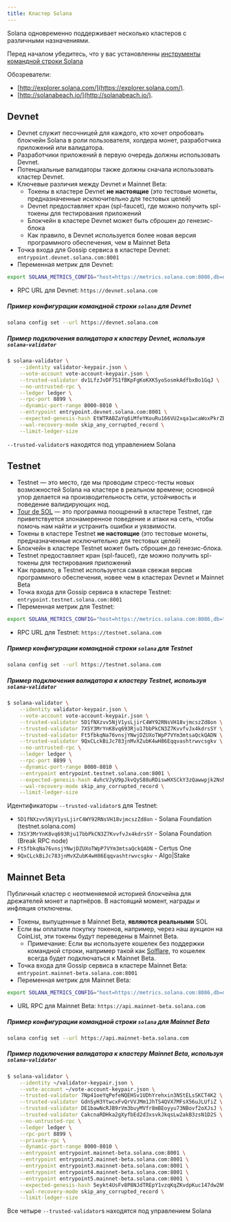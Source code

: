 ```yaml
---
title: Кластер Solana
---
```


Solana одновременно поддерживает несколько кластеров с различными назначениями.

Перед началом убедитесь, что у вас установленны [инструменты командной строки Solana](cli/install-solana-cli-tools.md)

Обозреватели:

- [http://explorer.solana.com/](https://explorer.solana.com/).
- [http://solanabeach.io/](http://solanabeach.io/).

## Devnet

- Devnet служит песочницей для каждого, кто хочет опробовать блокчейн Solana в роли пользователя, холдера монет, разработчика приложений или валидатора.
- Разработчики приложений в первую очередь должны использовать Devnet.
- Потенциальные валидаторы также должны сначала использовать кластер Devnet.
- Ключевые различия между Devnet и Mainnet Beta:
  - Токены в кластере Devnet **не настоящие** (это тестовые монеты, предназначенные исключительно для тестовых целей)
  - Devnet предоставляет кран (spl-faucet), где можно получить spl-токены для тестирования приложений
  - Блокчейн в кластере Devnet может быть сброшен до генезис-блока
  - Как правило, в Devnet используется более новая версия программного обеспечения, чем в Mainnet Beta
- Точка входа для Gossip сервиса в кластере Devnet: `entrypoint.devnet.solana.com:8001`
- Переменная метрик для Devnet:

```bash
export SOLANA_METRICS_CONFIG="host=https://metrics.solana.com:8086,db=devnet,u=scratch_writer,p=topsecret"
```

- RPC URL для Devnet: `https://devnet.solana.com`

##### Пример конфигурации командной строки `solana` для Devnet

```bash
solana config set --url https://devnet.solana.com
```

##### Пример подключения валидатора к кластеру Devnet, используя `solana-validator`

```bash
$ solana-validator \
    --identity validator-keypair.json \
    --vote-account vote-account-keypair.json \
    --trusted-validator dv1LfzJvDF7S1fBKpFgKoKXK5yoSosmkAdfbxBo1GqJ \
    --no-untrusted-rpc \
    --ledger ledger \
    --rpc-port 8899 \
    --dynamic-port-range 8000-8010 \
    --entrypoint entrypoint.devnet.solana.com:8001 \
    --expected-genesis-hash EtWTRABZaYq6iMfeYKouRu166VU2xqa1wcaWoxPkrZBG \
    --wal-recovery-mode skip_any_corrupted_record \
    --limit-ledger-size
```

`--trusted-validator`s находятся под управлением Solana

## Testnet

- Testnet — это место, где мы проводим стресс-тесты новых возможностей Solana на кластере в реальном времени; основной упор делается на производительность сети, устойчивость и поведение валидирующих нод.
- [Tour de SOL](tour-de-sol.md) — это программа поощрений в кластере Testnet, где приветствуется злонамеренное поведение и атаки на сеть, чтобы помочь нам найти и устранить ошибки и уязвимости.
- Токены в кластере Testnet **не настоящие** (это тестовые монеты, предназначенные исключительно для тестовых целей)
- Блокчейн в кластере Testnet может быть сброшен до генезис-блока.
- Testnet предоставляет кран (spl-faucet), где можно получить spl-токены для тестирования приложений
- Как правило, в Testnet используется самая свежая версия программного обеспечения, новее чем в кластерах Devnet и Mainnet Beta
- Точка входа для Gossip сервиса в кластере Testnet: `entrypoint.testnet.solana.com:8001`
- Переменная метрик для Testnet:

```bash
export SOLANA_METRICS_CONFIG="host=https://metrics.solana.com:8086,db=tds,u=testnet_write,p=c4fa841aa918bf8274e3e2a44d77568d9861b3ea"
```

- RPC URL для Testnet: `https://testnet.solana.com`

##### Пример конфигурации командной строки `solana` для Testnet

```bash
solana config set --url https://testnet.solana.com
```

##### Пример подключения валидатора к кластеру Testnet, используя `solana-validator`

```bash
$ solana-validator \
    --identity validator-keypair.json \
    --vote-account vote-account-keypair.json \
    --trusted-validator 5D1fNXzvv5NjV1ysLjirC4WY92RNsVH18vjmcszZd8on \
    --trusted-validator 7XSY3MrYnK8vq693Rju17bbPkCN3Z7KvvfvJx4kdrsSY \
    --trusted-validator Ft5fbkqNa76vnsjYNwjDZUXoTWpP7VYm3mtsaQckQADN \
    --trusted-validator 9QxCLckBiJc783jnMvXZubK4wH86Eqqvashtrwvcsgkv \
    --no-untrusted-rpc \
    --ledger ledger \
    --rpc-port 8899 \
    --dynamic-port-range 8000-8010 \
    --entrypoint entrypoint.testnet.solana.com:8001 \
    --expected-genesis-hash 4uhcVJyU9pJkvQyS88uRDiswHXSCkY3zQawwpjk2NsNY \
    --wal-recovery-mode skip_any_corrupted_record \
    --limit-ledger-size
```

Идентификаторы `--trusted-validator`s для Testnet:

- `5D1fNXzvv5NjV1ysLjirC4WY92RNsVH18vjmcszZd8on` - Solana Foundation (testnet.solana.com)
- `7XSY3MrYnK8vq693Rju17bbPkCN3Z7KvvfvJx4kdrsSY` - Solana Foundation (Break RPC node)
- `Ft5fbkqNa76vnsjYNwjDZUXoTWpP7VYm3mtsaQckQADN` - Certus One
- `9QxCLckBiJc783jnMvXZubK4wH86Eqqvashtrwvcsgkv` - Algo|Stake

## Mainnet Beta

Публичный кластер с неотменяемой историей блокчейна для дрежателей монет и партнёров. В настоящий момент, награды и инфляция отключены.

- Токены, выпущенные в Mainnet Beta, **являются реальными** SOL
- Если вы оплатили покупку токенов, например, через наш аукцион на CoinList, эти токены будут переведены в Mainnet Beta.
  - Примечание: Если вы используете кошелек без поддержки командной строки, например такой как [Solflare](wallet-guide/solflare.md), то кошелек всегда будет подключаться к Mainnet Beta.
- Точка входа для Gossip сервиса в кластере Mainnet Beta: `entrypoint.mainnet-beta.solana.com:8001`
- Переменная метрик для Mainnet Beta:

```bash
export SOLANA_METRICS_CONFIG="host=https://metrics.solana.com:8086,db=mainnet-beta,u=mainnet-beta_write,p=password"
```

- URL RPC для Mainnet Beta: `https://api.mainnet-beta.solana.com`

##### Пример конфигурации командной строки `solana` для Mainnet Beta

```bash
solana config set --url https://api.mainnet-beta.solana.com
```

##### Пример подключения валидатора к кластеру Mainnet Beta, используя `solana-validator`

```bash
$ solana-validator \
    --identity ~/validator-keypair.json \
    --vote-account ~/vote-account-keypair.json \
    --trusted-validator 7Np41oeYqPefeNQEHSv1UDhYrehxin3NStELsSKCT4K2 \
    --trusted-validator GdnSyH3YtwcxFvQrVVJMm1JhTS4QVX7MFsX56uJLUfiZ \
    --trusted-validator DE1bawNcRJB9rVm3buyMVfr8mBEoyyu73NBovf2oXJsJ \
    --trusted-validator CakcnaRDHka2gXyfbEd2d3xsvkJkqsLw2akB3zsN1D2S \
    --no-untrusted-rpc \
    --ledger ledger \
    --rpc-port 8899 \
    --private-rpc \
    --dynamic-port-range 8000-8010 \
    --entrypoint entrypoint.mainnet-beta.solana.com:8001 \
    --entrypoint entrypoint2.mainnet-beta.solana.com:8001 \
    --entrypoint entrypoint3.mainnet-beta.solana.com:8001 \
    --entrypoint entrypoint4.mainnet-beta.solana.com:8001 \
    --entrypoint entrypoint5.mainnet-beta.solana.com:8001 \
    --expected-genesis-hash 5eykt4UsFv8P8NJdTREpY1vzqKqZKvdpKuc147dw2N9d \
    --wal-recovery-mode skip_any_corrupted_record \
    --limit-ledger-size
```

Все четыре `--trusted-validator`s находятся под управлением Solana
